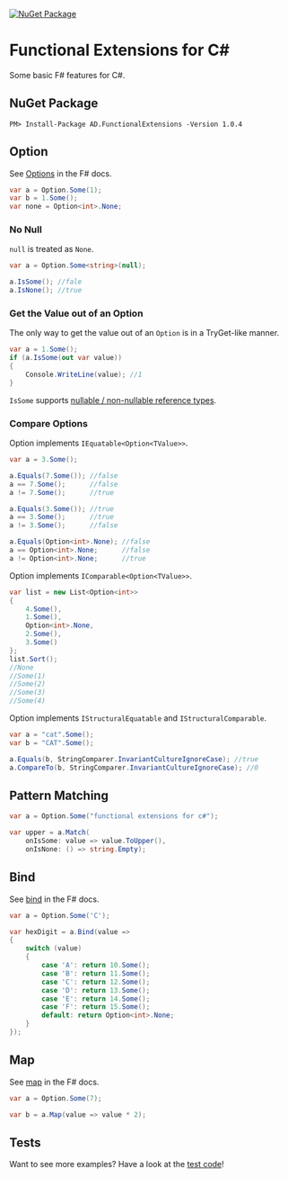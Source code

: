 [![NuGet Package](https://img.shields.io/nuget/v/ad.functionalextensions.svg)](https://www.nuget.org/packages/AD.FunctionalExtensions/)
# Functional Extensions for C#
Some basic F# features for C#.
## NuGet Package
    PM> Install-Package AD.FunctionalExtensions -Version 1.0.4
## Option
See [Options](https://docs.microsoft.com/en-us/dotnet/fsharp/language-reference/options) in the F# docs.
```csharp
var a = Option.Some(1);
var b = 1.Some();
var none = Option<int>.None;
```
### No Null
```null``` is treated as ```None```.
```csharp
var a = Option.Some<string>(null);

a.IsSome(); //fale
a.IsNone(); //true
```
### Get the Value out of an Option
The only way to get the value out of an ```Option``` is in a TryGet-like manner.
```csharp
var a = 1.Some();
if (a.IsSome(out var value))
{
    Console.WriteLine(value); //1
}
```
```IsSome``` supports [nullable / non-nullable reference types](https://docs.microsoft.com/en-us/dotnet/csharp/tutorials/nullable-reference-types).
### Compare Options
Option implements ```IEquatable<Option<TValue>>```.
```csharp
var a = 3.Some();

a.Equals(7.Some()); //false
a == 7.Some();      //false
a != 7.Some();      //true

a.Equals(3.Some()); //true
a == 3.Some();      //true
a != 3.Some();      //false

a.Equals(Option<int>.None); //false
a == Option<int>.None;      //false
a != Option<int>.None;      //true
```
Option implements ```IComparable<Option<TValue>>```.
```csharp
var list = new List<Option<int>>
{
    4.Some(),
    1.Some(),
    Option<int>.None,
    2.Some(),
    3.Some()
};
list.Sort();
//None
//Some(1)
//Some(2)
//Some(3)
//Some(4)
```
Option implements ```IStructuralEquatable``` and ```IStructuralComparable```.
```csharp
var a = "cat".Some();
var b = "CAT".Some();

a.Equals(b, StringComparer.InvariantCultureIgnoreCase); //true
a.CompareTo(b, StringComparer.InvariantCultureIgnoreCase); //0
```
## Pattern Matching
```csharp
var a = Option.Some("functional extensions for c#");

var upper = a.Match(
    onIsSome: value => value.ToUpper(),
    onIsNone: () => string.Empty);
```
## Bind
See [bind](https://msdn.microsoft.com/visualfsharpdocs/conceptual/option.bind%5b%27t%2c%27u%5d-function-%5bfsharp%5d) in the F# docs.
```csharp
var a = Option.Some('C');

var hexDigit = a.Bind(value =>
{
    switch (value)
    {
        case 'A': return 10.Some();
        case 'B': return 11.Some();
        case 'C': return 12.Some();
        case 'D': return 13.Some();
        case 'E': return 14.Some();
        case 'F': return 15.Some();
        default: return Option<int>.None;
    }
});
```
## Map
See [map](https://msdn.microsoft.com/en-us/visualfsharpdocs/conceptual/option.map%5b't,'u%5d-function-%5bfsharp%5d) in the F# docs.
```csharp
var a = Option.Some(7);

var b = a.Map(value => value * 2);
```
## Tests
Want to see more examples? Have a look at the [test code](https://github.com/Andreas-Dorfer/functional-extensions/tree/master/src/AD.FunctionalExtensions.Tests)!
